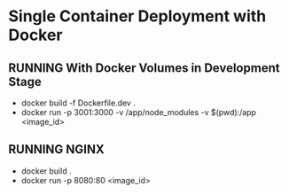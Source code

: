 # Single Container Deployment with Docker

## RUNNING With Docker Volumes in Development Stage
- docker build -f Dockerfile.dev .
- docker run -p 3001:3000 -v /app/node_modules -v $(pwd):/app <image_id>

## RUNNING NGINX
- docker build .
- docker run -p 8080:80 <image_id>
